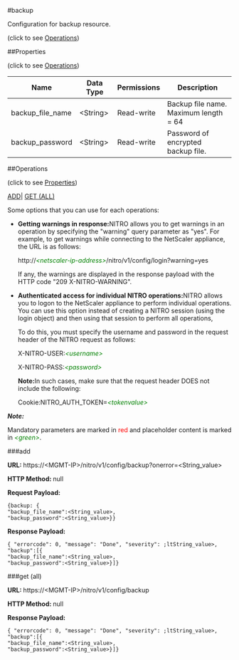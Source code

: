 #backup



Configuration for backup resource.

<span>(click to see [Operations](#operations))</span>



##Properties 

<span>(click to see [Operations](#operations))</span>





<table><thead><tr><th>Name</th><th>Data Type</th><th>Permissions</th><th>Description</th></tr></thead><tbody><tr><td>backup_file_name</td><td>&lt;String></td><td>Read-write</td><td>Backup file name.<br>Maximum length = 64</td></tr><tr><td>backup_password</td><td>&lt;String></td><td>Read-write</td><td>Password of encrypted backup file.</td></tr></tbody></table>

##Operations 

<span>(click to see [Properties](#properties))</span>





[ADD](#add)| [GET (ALL)](#get-all)





Some options that you can use for each operations:

<ul><li><p><b>Getting warnings in response:</b>NITRO allows you to get warnings in an operation by specifying the "warning" query parameter as "yes". For example, to get warnings while connecting to the NetScaler appliance, the URL is as follows:</p><p>http://<span style="color:green;font-style:italic;">&lt;netscaler-ip-address&gt;</span>/nitro/v1/config/login?warning=yes</p><p>If any, the warnings are displayed in the response payload with the HTTP code "209 X-NITRO-WARNING".</p></li><li><p><b>Authenticated access for individual NITRO operations:</b>NITRO allows you to logon to the NetScaler appliance to perform individual operations. You can use this option instead of creating a NITRO session (using the login object) and then using that session to perform all operations,</p><p>To do this, you must specify the username and password in the request header of the NITRO request as follows:</p><p>X-NITRO-USER:<span style="color:green;font-style:italic;">&lt;username&gt;</span></p><p>X-NITRO-PASS:<span style="color:green;font-style:italic;">&lt;password&gt;</span></p><p><b>Note:</b>In such cases, make sure that the request header DOES not include the following:</p><p>Cookie:NITRO_AUTH_TOKEN=<span style="color:green;font-style:italic;">&lt;tokenvalue&gt;</span></p></li></ul>







***Note:*** 

Mandatory parameters are marked in <span style="color:#FF0000;">red</span> and placeholder content is marked in <span style="color:green;font-style:italic">&lt;green&gt;</span>.



###add







<b>URL: </b>https://&lt;MGMT-IP&gt;/nitro/v1/config/backup?onerror=&lt;String_value&gt;

<b>HTTP Method: </b>null

<b>Request Payload: </b>
```
{backup: {
"backup_file_name":<String_value>,
"backup_password":<String_value>}}
```

<b>Response Payload: </b>
```
{ "errorcode": 0, "message": "Done", "severity": ;ltString_value>, "backup":[{
"backup_file_name":<String_value>,
"backup_password":<String_value>}]}
```







###get (all)







<b>URL: </b>https://&lt;MGMT-IP&gt;/nitro/v1/config/backup

<b>HTTP Method: </b>null

<b>Response Payload: </b>
```
{ "errorcode": 0, "message": "Done", "severity": ;ltString_value>, "backup":[{
"backup_file_name":<String_value>,
"backup_password":<String_value>}]}
```








